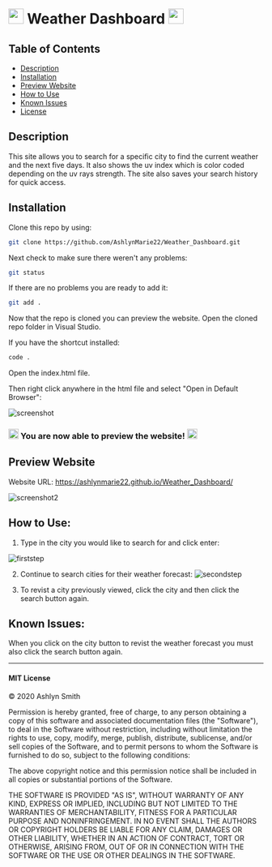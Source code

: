 # <img src="https://media.giphy.com/media/3og0INs7kEnoBYDGNi/giphy.gif" width="30px"> Weather Dashboard <img src="https://media.giphy.com/media/3og0INs7kEnoBYDGNi/giphy.gif" width="30px">

## Table of Contents

* [Description](#description)
* [Installation](#installation)
* [Preview Website](#preview-website)
* [How to Use](#how-to-use)
* [Known Issues](#known-issues)
* [License](#mit-license)


## Description

This site allows you to search for a specific city to find the current weather and the next five days. It also shows the uv index which is color coded depending on the uv rays strength. The site also saves your search history for quick access. 

## Installation

Clone this repo by using:

```bash
git clone https://github.com/AshlynMarie22/Weather_Dashboard.git
```

Next check to make sure there weren't any problems:

```bash
git status
```

If there are no problems you are ready to add it:

```bash
git add .
```

Now that the repo is cloned you can preview the website. Open the cloned repo folder in Visual Studio.

If you have the shortcut installed:

```bash
code .
```

Open the index.html file.

Then right click anywhere in the html file and select "Open in Default Browser":

![screenshot](https://ashlynimages.s3.us-east-2.amazonaws.com/Screen+Shot+2020-08-27+at+3.27.50+PM.png)


### <img src="https://cdn.shopify.com/s/files/1/1061/1924/products/4_grande.png?v=1571606116" width="20px"/> You are now able to preview the website! <img src="https://cdn.shopify.com/s/files/1/1061/1924/products/4_grande.png?v=1571606116" width="20px"/>


## Preview Website

Website URL: 
https://ashlynmarie22.github.io/Weather_Dashboard/ 

![screenshot2](https://ashlynimages.s3.us-east-2.amazonaws.com/Screen+Shot+2020-09-16+at+12.43.59+AM.png)


## How to Use:
1. Type in the city you would like to search for and click enter:

![firststep](https://ashlynimages.s3.us-east-2.amazonaws.com/Screen+Shot+2020-09-16+at+12.43.18+AM.png)

2. Continue to search cities for their weather forecast:
![secondstep](https://ashlynimages.s3.us-east-2.amazonaws.com/Screen+Shot+2020-09-16+at+1.13.16+AM.png)

3. To revist a city previously viewed, click the city and then click the search button again. 

## Known Issues:
When you click on the city button to revist the weather forecast you must also click the search button again. 


---
#### MIT License

© 2020 Ashlyn Smith

Permission is hereby granted, free of charge, to any person obtaining a copy
of this software and associated documentation files (the "Software"), to deal
in the Software without restriction, including without limitation the rights
to use, copy, modify, merge, publish, distribute, sublicense, and/or sell
copies of the Software, and to permit persons to whom the Software is
furnished to do so, subject to the following conditions:

The above copyright notice and this permission notice shall be included in all
copies or substantial portions of the Software.

THE SOFTWARE IS PROVIDED "AS IS", WITHOUT WARRANTY OF ANY KIND, EXPRESS OR
IMPLIED, INCLUDING BUT NOT LIMITED TO THE WARRANTIES OF MERCHANTABILITY,
FITNESS FOR A PARTICULAR PURPOSE AND NONINFRINGEMENT. IN NO EVENT SHALL THE
AUTHORS OR COPYRIGHT HOLDERS BE LIABLE FOR ANY CLAIM, DAMAGES OR OTHER
LIABILITY, WHETHER IN AN ACTION OF CONTRACT, TORT OR OTHERWISE, ARISING FROM,
OUT OF OR IN CONNECTION WITH THE SOFTWARE OR THE USE OR OTHER DEALINGS IN THE
SOFTWARE.